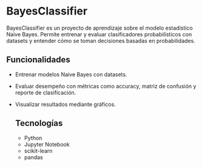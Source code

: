 # BayesClassifier

BayesClassifier es un proyecto de aprendizaje sobre el modelo estadístico Naive Bayes.
Permite entrenar y evaluar clasificadores probabilísticos con datasets y entender cómo se toman decisiones basadas en probabilidades.

## Funcionalidades

- Entrenar modelos Naive Bayes con datasets.
- Evaluar desempeño con métricas como accuracy, matriz de confusión y reporte de clasificación.
- Visualizar resultados mediante gráficos.

  ## Tecnologías
  - Python
  - Jupyter Notebook
  - scikit-learn
  - pandas
